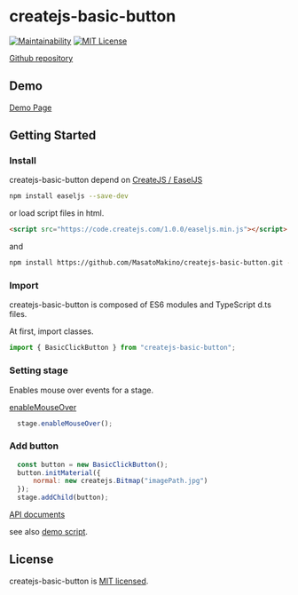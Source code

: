 # createjs-basic-button

[![Maintainability](https://api.codeclimate.com/v1/badges/c1b6a32faecab44047c3/maintainability)](https://codeclimate.com/github/MasatoMakino/createjs-basic-button/maintainability)
[![MIT License](http://img.shields.io/badge/license-MIT-blue.svg?style=flat)](LICENSE)

[Github repository](https://github.com/MasatoMakino/createjs-basic-button)

## Demo

[Demo Page](https://masatomakino.github.io/createjs-basic-button/demo/index.html)

## Getting Started

### Install

createjs-basic-button depend on [CreateJS / EaselJS](https://github.com/CreateJS/EaselJS)

```bash
npm install easeljs --save-dev
```

or load script files in html.

```html
<script src="https://code.createjs.com/1.0.0/easeljs.min.js"></script>
```

and

```bash
npm install https://github.com/MasatoMakino/createjs-basic-button.git --save-dev
```

### Import

createjs-basic-button is composed of ES6 modules and TypeScript d.ts files.

At first, import classes.

```js
import { BasicClickButton } from "createjs-basic-button";
```

### Setting stage

Enables mouse over events for a stage. 

[enableMouseOver](https://createjs.com/docs/easeljs/classes/Stage.html#method_enableMouseOver)

```js
  stage.enableMouseOver();
```

### Add button

```js
  const button = new BasicClickButton();
  button.initMaterial({
      normal: new createjs.Bitmap("imagePath.jpg")
  });
  stage.addChild(button);
```

[API documents](https://masatomakino.github.io/createjs-basic-button/api/index.html)

see also [demo script](https://masatomakino.github.io/createjs-basic-button/demo/main.js).



## License

createjs-basic-button is [MIT licensed](LICENSE).
